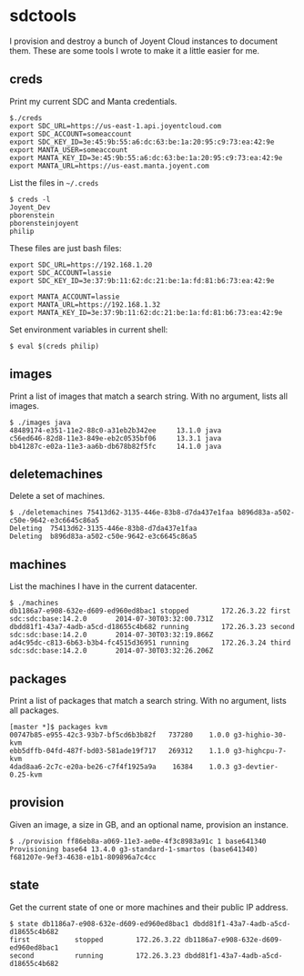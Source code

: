 # sdctools

I provision and destroy a bunch of Joyent Cloud instances to document them.
These are some tools I wrote to make it a little easier for me.


## creds

Print my current SDC and Manta credentials.

```
$./creds
export SDC_URL=https://us-east-1.api.joyentcloud.com
export SDC_ACCOUNT=someaccount
export SDC_KEY_ID=3e:45:9b:55:a6:dc:63:be:1a:20:95:c9:73:ea:42:9e
export MANTA_USER=someaccount
export MANTA_KEY_ID=3e:45:9b:55:a6:dc:63:be:1a:20:95:c9:73:ea:42:9e
export MANTA_URL=https://us-east.manta.joyent.com
```

List the files in `~/.creds`

```
$ creds -l
Joyent_Dev
pborenstein
pborensteinjoyent
philip
```

These files are just bash files:

```
export SDC_URL=https://192.168.1.20
export SDC_ACCOUNT=lassie
export SDC_KEY_ID=3e:37:9b:11:62:dc:21:be:1a:fd:81:b6:73:ea:42:9e

export MANTA_ACCOUNT=lassie
export MANTA_URL=https://192.168.1.32
export MANTA_KEY_ID=3e:37:9b:11:62:dc:21:be:1a:fd:81:b6:73:ea:42:9e
```

Set environment variables in current shell:

```
$ eval $(creds philip)
```




## images

Print a list of images that match a search string.
With no argument, lists all images.

```
$ ./images java
48489174-e351-11e2-88c0-a31eb2b342ee     13.1.0 java
c56ed646-82d8-11e3-849e-eb2c0535bf06     13.3.1 java
bb41287c-e02a-11e3-aa6b-db678b82f5fc     14.1.0 java
```

## deletemachines

Delete a set of machines.

```
$ ./deletemachines 75413d62-3135-446e-83b8-d7da437e1faa b896d83a-a502-c50e-9642-e3c6645c86a5
Deleting  75413d62-3135-446e-83b8-d7da437e1faa
Deleting  b896d83a-a502-c50e-9642-e3c6645c86a5
```



## machines

List the machines I have in the current datacenter.

```
$ ./machines
db1186a7-e908-632e-d609-ed960ed8bac1 stopped        172.26.3.22 first      sdc:sdc:base:14.2.0       2014-07-30T03:32:00.731Z
dbdd81f1-43a7-4adb-a5cd-d18655c4b682 running        172.26.3.23 second     sdc:sdc:base:14.2.0       2014-07-30T03:32:19.866Z
ad4c95dc-c813-6b63-b3b4-fc4515d36951 running        172.26.3.24 third      sdc:sdc:base:14.2.0       2014-07-30T03:32:26.206Z
```


## packages

Print a list of packages that match a search string.
With no argument, lists all packages.


```
[master *]$ packages kvm
00747b85-e955-42c3-93b7-bf5cd6b3b82f   737280    1.0.0 g3-highio-30-kvm
ebb5dffb-04fd-487f-bd03-581ade19f717   269312    1.1.0 g3-highcpu-7-kvm
4dad8aa6-2c7c-e20a-be26-c7f4f1925a9a    16384    1.0.3 g3-devtier-0.25-kvm
```


## provision

Given an image, a size in GB, and an optional name, provision an instance.

```
$ ./provision ff86eb8a-a069-11e3-ae0e-4f3c8983a91c 1 base641340
Provisioning base64 13.4.0 g3-standard-1-smartos (base641340)
f681207e-9ef3-4638-e1b1-809896a7c4cc
```


## state

Get the current state of one or more machines and their public IP address.

```
$ state db1186a7-e908-632e-d609-ed960ed8bac1 dbdd81f1-43a7-4adb-a5cd-d18655c4b682
first           stopped        172.26.3.22 db1186a7-e908-632e-d609-ed960ed8bac1
second          running        172.26.3.23 dbdd81f1-43a7-4adb-a5cd-d18655c4b682
```



